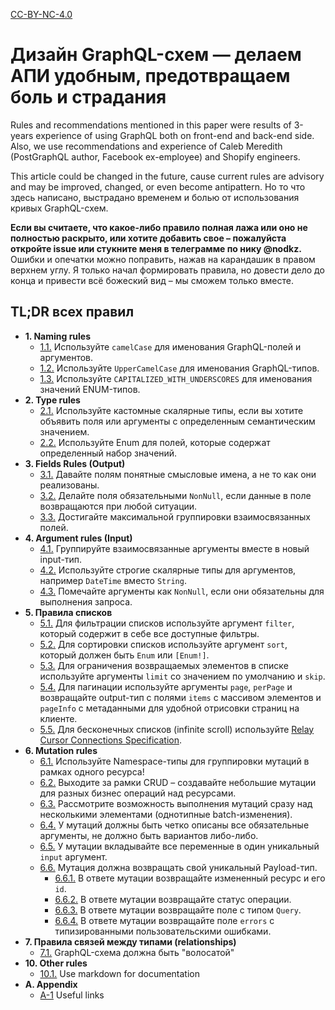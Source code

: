 [CC-BY-NC-4.0](https://creativecommons.org/licenses/by-nc/4.0/)

# Дизайн GraphQL-схем — делаем АПИ удобным, предотвращаем боль и страдания

Rules and recommendations mentioned in this paper were results of 3-years experience of using GraphQL both on front-end and back-end side. Also, we use recommendations and experience of Caleb Meredith (PostGraphQL author, Facebook ex-employee) and Shopify engineers.

This article could be changed in the future, cause current rules are advisory and may be improved, changed, or even become antipattern. Но то что здесь написано, выстрадано временем и болью от использования кривых GraphQL-схем.

**Если вы считаете, что какое-либо правило полная лажа или оно не полностью раскрыто, или хотите добавить свое – пожалуйста откройте issue или стукните меня в телеграмме по нику @nodkz.** Ошибки и опечатки можно поправить, нажав на карандашик в правом верхнем углу. Я только начал формировать правила, но довести дело до конца и привести всё божеский вид – мы сможем только вместе.

## TL;DR всех правил

- **1. Naming rules** 
  - [1.1.](./01-naming/1.1-fields-args.md) Используйте `camelCase` для именования GraphQL-полей и аргументов.
  - [1.2.](./01-naming/1.2-types.md) Используйте `UpperCamelCase` для именования GraphQL-типов.
  - [1.3.](./01-naming/1.3-enum.md) Используйте `CAPITALIZED_WITH_UNDERSCORES` для именования значений ENUM-типов.
- **2. Type rules** 
  - [2.1.](./02-types/2.1-custom-scalars.md) Используйте кастомные скалярные типы, если вы хотите объявить поля или аргументы с определенным семантическим значением.
  - [2.2.](./02-types/2.2-enumerable.md) Используйте Enum для полей, которые содержат определенный набор значений.
- **3. Fields Rules (Output)** 
  - [3.1.](./03-fields-output/3.1-semantic-names.md) Давайте полям понятные смысловые имена, а не то как они реализованы.
  - [3.2.](./03-fields-output/3.2-non-null-output.md) Делайте поля обязательными `NonNull`, если данные в поле возвращаются при любой ситуации.
  - [3.3.](./03-fields-output/3.3-grouping.md) Достигайте максимальной группировки взаимосвязанных полей.
- **4. Argument rules (Input)** 
  - [4.1.](./04-fields-input/4.1-grouping-input.md) Группируйте взаимосвязанные аргументы вместе в новый input-тип.
  - [4.2.](./04-fields-input/4.2-custom-scalar-for-input.md) Используйте строгие скалярные типы для аргументов, например `DateTime` вместо `String`.
  - [4.3.](./04-fields-input/4.3-non-null-input.md) Помечайте аргументы как `NonNull`, если они обязательны для выполнения запроса.
- **5. Правила списков** 
  - [5.1.](./05-list/5.1-filter.md) Для фильтрации списков используйте аргумент `filter`, который содержит в себе все доступные фильтры.
  - [5.2.](./05-list/5.2-sort.md) Для сортировки списков используйте аргумент `sort`, который должен быть `Enum` или `[Enum!]`.
  - [5.3.](./05-list/5.3-limit-skip.md) Для ограничения возвращаемых элементов в списке используйте аргументы `limit` со значением по умолчанию и `skip`.
  - [5.4.](./05-list/5.4-pagination.md) Для пагинации используйте аргументы `page`, `perPage` и возвращайте output-тип с полями `items` с массивом элементов и `pageInfo` с метаданными для удобной отрисовки страниц на клиенте.
  - [5.5.](./05-list/5.5-cursor-connection.md) Для бесконечных списков (infinite scroll) используйте [Relay Cursor Connections Specification](https://facebook.github.io/relay/graphql/connections.htm).
- **6. Mutation rules** 
  - [6.1.](./06-mutations/6.1-mutation-namespaces.md) Используйте Namespace-типы для группировки мутаций в рамках одного ресурса!
  - [6.2.](./06-mutations/6.2-business-operations.md) Выходите за рамки CRUD – cоздавайте небольшие мутации для разных бизнес операций над ресурсами.
  - [6.3.](./06-mutations/6.3-batch-changes.md) Рассмотрите возможность выполнения мутаций сразу над несколькими элементами (однотипные batch-изменения).
  - [6.4.](./06-mutations/6.4-required-args.md) У мутаций должны быть четко описаны все обязательные аргументы, не должно быть вариантов либо-либо.
  - [6.5.](./06-mutations/6.5-input-arg.md) У мутации вкладывайте все переменные в один уникальный `input` аргумент.
  - [6.6.](./06-mutations/6.6-payload.md) Мутация должна возвращать свой уникальный Payload-тип. 
    - [6.6.1.](./06-mutations/6.6.1-payload-record.md) В ответе мутации возвращайте измененный ресурс и его `id`.
    - [6.6.2.](./06-mutations/6.6.2-payload-status.md) В ответе мутации возвращайте статус операции.
    - [6.6.3.](./06-mutations/6.6.3-payload-query.md) В ответе мутации возвращайте поле с типом `Query`.
    - [6.6.4.](./06-mutations/6.6.4-payload-errors.md) В ответе мутации возвращайте поле `errors` с типизированными пользовательскими ошибками.
- **7. Правила связей между типами (relationships)** 
  - [7.1.](./07-relations/7.1-hairy-graphql.md) GraphQL-схема должна быть "волосатой"
- **10. Other rules** 
  - [10.1.](./10-misc/10.1-docs-markdown.md) Use markdown for documentation
- **A. Appendix** 
  - [A-1](./a-appendix/#A-1) Useful links